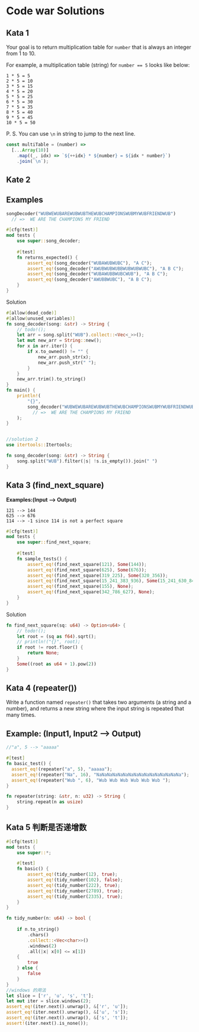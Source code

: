 # Code war Solutions

## Kata 1

Your goal is to return multiplication table for `number` that is always an integer from 1 to 10.

For example, a multiplication table (string) for `number == 5` looks like below:

```
1 * 5 = 5
2 * 5 = 10
3 * 5 = 15
4 * 5 = 20
5 * 5 = 25
6 * 5 = 30
7 * 5 = 35
8 * 5 = 40
9 * 5 = 45
10 * 5 = 50
```

P. S. You can use `\n` in string to jump to the next line.

```js
const multiTable = (number) =>
  [...Array(10)]
    .map((_, idx) => `${++idx} * ${number} = ${idx * number}`)
    .join(`\n`);
```

## Kate 2

## Examples

```rust
songDecoder("WUBWEWUBAREWUBWUBTHEWUBCHAMPIONSWUBMYWUBFRIENDWUB")
  // =>  WE ARE THE CHAMPIONS MY FRIEND
```

```rust
#[cfg(test)]
mod tests {
    use super::song_decoder;
    
    #[test]
    fn returns_expected() {
        assert_eq!(song_decoder("WUBAWUBWUBC"), "A C");
        assert_eq!(song_decoder("AWUBWUBWUBBWUBWUBWUBC"), "A B C");
        assert_eq!(song_decoder("WUBAWUBBWUBCWUB"), "A B C");
        assert_eq!(song_decoder("AWUBBWUBC"), "A B C");
    }
}
```

Solution

```rust
#[allow(dead_code)]
#[allow(unused_variables)]
fn song_decoder(song: &str) -> String {
    // todo!();
    let arr = song.split("WUB").collect::<Vec<_>>();
    let mut new_arr = String::new();
    for x in arr.iter() {
        if x.to_owned() != "" {
            new_arr.push_str(x);
            new_arr.push_str(" ");
        }
    }
    new_arr.trim().to_string()
}
fn main() {
    println!(
        "{}",
        song_decoder("WUBWEWUBAREWUBWUBTHEWUBCHAMPIONSWUBMYWUBFRIENDWUB")
          // =>  WE ARE THE CHAMPIONS MY FRIEND
    );
}


//solution 2
use itertools::Itertools;

fn song_decoder(song: &str) -> String {
    song.split("WUB").filter(|s| !s.is_empty()).join(" ")
}
```

## Kata 3 (find_next_square)

**Examples:(Input --> Output)**

```
121 --> 144
625 --> 676
114 --> -1 since 114 is not a perfect square
```

```rust
#[cfg(test)]
mod tests {
    use super::find_next_square;
    
    #[test]
    fn sample_tests() {
        assert_eq!(find_next_square(121), Some(144));
        assert_eq!(find_next_square(625), Some(676));
        assert_eq!(find_next_square(319_225), Some(320_356));
        assert_eq!(find_next_square(15_241_383_936), Some(15_241_630_849));
        assert_eq!(find_next_square(155), None);
        assert_eq!(find_next_square(342_786_627), None);
    }
}
```

Solution

```rust
fn find_next_square(sq: u64) -> Option<u64> {
    // todo!();
    let root = (sq as f64).sqrt();
    // println!("{}", root);
    if root != root.floor() {
        return None;
    }
    Some((root as u64 + 1).pow(2))
}
```

## Kata 4 (repeater())

Write a function named `repeater()` that takes two arguments (a string and a number), and returns a new string where the input string is repeated that many times.

## Example: (Input1, Input2 --> Output)

```rust
//"a", 5 --> "aaaaa"

#[test]
fn basic_test() {
  assert_eq!(repeater("a", 5), "aaaaa");
  assert_eq!(repeater("Na", 16), "NaNaNaNaNaNaNaNaNaNaNaNaNaNaNaNa");
  assert_eq!(repeater("Wub ", 6), "Wub Wub Wub Wub Wub Wub ");
}
```

```rust
fn repeater(string: &str, n: u32) -> String {
    string.repeat(n as usize)
}
```

## Kata 5  判断是否递增数

```rust
#[cfg(test)]
mod tests {
    use super::*;

    #[test]
    fn basic() {
        assert_eq!(tidy_number(12), true);
        assert_eq!(tidy_number(102), false);
        assert_eq!(tidy_number(222), true);
        assert_eq!(tidy_number(2789), true);
        assert_eq!(tidy_number(2335), true);
    }
}

```

```rust
fn tidy_number(n: u64) -> bool {
  
    if n.to_string()
        .chars()
        .collect::<Vec<char>>()
        .windows(2)
        .all(|x| x[0] <= x[1])
    {
        true
    } else {
        false
    }
}
//windows 的用法
let slice = ['r', 'u', 's', 't'];
let mut iter = slice.windows(2);
assert_eq!(iter.next().unwrap(), &['r', 'u']);
assert_eq!(iter.next().unwrap(), &['u', 's']);
assert_eq!(iter.next().unwrap(), &['s', 't']);
assert!(iter.next().is_none());
```

